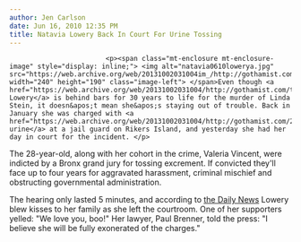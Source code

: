 ```yaml
---
author: Jen Carlson
date: Jun 16, 2010 12:35 PM
title: Natavia Lowery Back In Court For Urine Tossing
---
```



                            
                            
                            
                            <p><span class="mt-enclosure mt-enclosure-image" style="display: inline;"> <img alt="natavia0610lowerya.jpg" src="https://web.archive.org/web/20131002031004im_/http://gothamist.com/attachments/arts_jen/natavia0610lowerya.jpg" width="240" height="190" class="image-left"> </span>Even though <a href="https://web.archive.org/web/20131002031004/http://gothamist.com/tags/natavialowery">Natavia Lowery</a> is behind bars for 30 years to life for the murder of Linda Stein, it doesn&apos;t mean she&apos;s staying out of trouble. Back in January she was charged with <a href="https://web.archive.org/web/20131002031004/http://gothamist.com/2010/01/15/murder_suspect_natavia_lowery_charg.php">tossing urine</a> at a jail guard on Rikers Island, and yesterday she had her day in court for the incident. </p>

<p>The 28-year-old, along with her cohort in the crime, Valeria Vincent, were indicted by a Bronx grand jury for tossing excrement. If convicted they&apos;ll face up to four years for aggravated harassment, criminal mischief and obstructing governmental administration.</p>

<p>The hearing only lasted 5 minutes, and according to <a href="https://web.archive.org/web/20131002031004/http://www.nydailynews.com/news/ny_crime/2010/06/15/2010-06-15_linda_steins_killer_natavia_lowery_back_in_court__for_throwing_human_excrement_a.html">the Daily News</a> Lowery blew kisses to her family as she left the courtroom. One of her supporters yelled: &quot;We love you, boo!&quot; Her lawyer, Paul Brenner, told the press: &quot;I believe she will be fully exonerated of the charges.&quot;</p>
                            
                            
                            